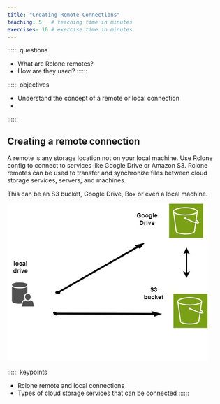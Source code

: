 ```yaml
---
title: "Creating Remote Connections"
teaching: 5   # teaching time in minutes
exercises: 10 # exercise time in minutes
---
```


:::::: questions
 - What are Rclone remotes?
 - How are they used?
::::::

:::::: objectives
 - Understand the concept of a remote or local connection
 - 
::::::

## Creating a remote connection

A remote is any storage location not on your local machine. Use Rclone config to connect to services like Google Drive or Amazon S3. Rclone remotes can be used to transfer and synchronize files between cloud storage services, servers, and machines. 

This can be an S3 bucket, Google Drive, Box or even a local machine. 

![rclone connections](rclone-connections.jpg)

:::::: keypoints
 - Rclone remote and local connections
 - Types of cloud storage services that can be connected
::::::
